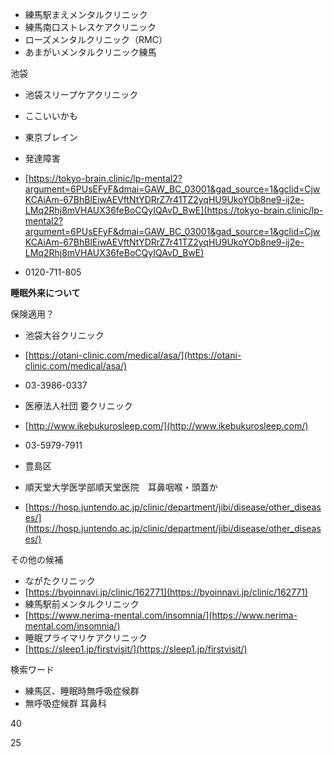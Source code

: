 - 練馬駅まえメンタルクリニック
- 練馬南口ストレスケアクリニック
- ローズメンタルクリニック（RMC）
- あまがいメンタルクリニック練馬

池袋
- 池袋スリープケアクリニック
- ここいいかも
- 東京ブレイン

- 発達障害
- [https://tokyo-brain.clinic/lp-mental2?argument=6PUsEFyF&dmai=GAW_BC_03001&gad_source=1&gclid=CjwKCAiAm-67BhBlEiwAEVftNtYDRrZ7r41TZ2yqHU9UkoYOb8ne9-ij2e-LMq2Rhj8mVHAUX36feBoCQyIQAvD_BwE](https://tokyo-brain.clinic/lp-mental2?argument=6PUsEFyF&dmai=GAW_BC_03001&gad_source=1&gclid=CjwKCAiAm-67BhBlEiwAEVftNtYDRrZ7r41TZ2yqHU9UkoYOb8ne9-ij2e-LMq2Rhj8mVHAUX36feBoCQyIQAvD_BwE)
- 0120-711-805


**睡眠外来について**

  

保険適用？

  

- 池袋大谷クリニック

- [https://otani-clinic.com/medical/asa/](https://otani-clinic.com/medical/asa/)
- 03-3986-0337

- 医療法人社団 要クリニック

- [http://www.ikebukurosleep.com/](http://www.ikebukurosleep.com/)
- 03-5979-7911
- 豊島区

- 順天堂大学医学部順天堂医院　耳鼻咽喉・頭蓋か

- [https://hosp.juntendo.ac.jp/clinic/department/jibi/disease/other_diseases/](https://hosp.juntendo.ac.jp/clinic/department/jibi/disease/other_diseases/)

その他の候補
- ながたクリニック
- [https://byoinnavi.jp/clinic/162771](https://byoinnavi.jp/clinic/162771)
- 練馬駅前メンタルクリニック
- [https://www.nerima-mental.com/insomnia/](https://www.nerima-mental.com/insomnia/)
- 睡眠プライマリケアクリニック
- [https://sleep1.jp/firstvisit/](https://sleep1.jp/firstvisit/)

検索ワード
- 練馬区、睡眠時無呼吸症候群
- 無呼吸症候群 耳鼻科

  

  

  

40

25
